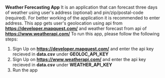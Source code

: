 **Weather Forecasting App**
It is an application that can forecast three days of weather using user's address (optional) and pin/zip/postal-code (required).
For better working of the application it is recommended to enter address.
This app gets user's geolocation using api from **https://developer.mapquest.com/** and weather forecast from api of **https://www.weatherapi.com/**
To run this app, please follow the following steps:
1. Sign Up on **https://developer.mapquest.com/** and enter the api key recieved in **data.csv** under **GEOLOC_API_KEY**
2. Sign Up on **https://www.weatherapi.com/** and enter the api key recieved in **data.csv** under **WEATHER_API_KEY**
3. Run the app
